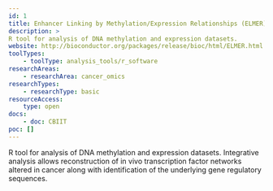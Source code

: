 ```yaml
---
id: 1
title: Enhancer Linking by Methylation/Expression Relationships (ELMER)
description: >
R tool for analysis of DNA methylation and expression datasets.
website: http://bioconductor.org/packages/release/bioc/html/ELMER.html
toolTypes:
    - toolType: analysis_tools/r_software
researchAreas:
    - researchArea: cancer_omics
researchTypes:
    - researchType: basic
resourceAccess:
    type: open
docs:
    - doc: CBIIT
poc: []        
---
```

R tool for analysis of DNA methylation and expression datasets. Integrative analysis allows reconstruction of in vivo transcription factor networks altered in cancer along with identification of the underlying gene regulatory sequences.

